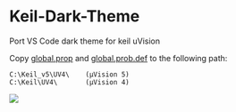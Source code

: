 # Keil-Dark-Theme
Port VS Code dark theme for keil uVision

Copy [global.prop](global.prop) and [global.prob.def](global.prop.def) to the following path:
```
C:\Keil_v5\UV4\    (µVision 5)
C:\Keil\UV4\       (µVision 4)
```

<image src="./assets/theme.png" />

